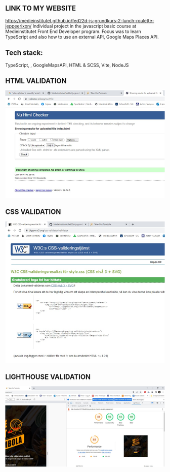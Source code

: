 ## LINK TO MY WEBSITE
https://medieinstitutet.github.io/fed22d-js-grundkurs-2-lunch-roulette-jeppeerixon/
Individual project in the javascript basic course at Medieinstitutet Front End Developer program. 
Focus was to learn TypeScript and also how to use an external API, Google Maps Places API.

## Tech stack:
TypeScript, , GoogleMapsAPI, HTML & SCSS, Vite, NodeJS

## HTML VALIDATION
![HTML Validering](./screenshots/html_validation.jpg)

## CSS VALIDATION

![CSS Validering](./screenshots/css_validation.jpg)

## LIGHTHOUSE VALIDATION
![LIGHTHOUSE Validering](./screenshots/lighthouse_analyzis.jpg)
